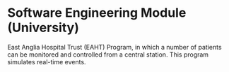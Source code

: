 # Software Engineering Module (University)
East Anglia Hospital Trust (EAHT) Program, in which a number of patients can be monitored and controlled from a central station. This program simulates real-time events.
